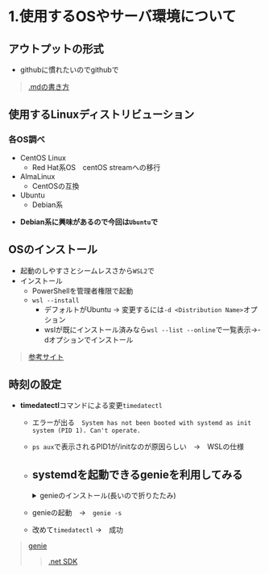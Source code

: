 # 1.使用するOSやサーバ環境について

## アウトプットの形式
- githubに慣れたいのでgithubで
> [.mdの書き方](https://docs.github.com/ja/get-started/writing-on-github/getting-started-with-writing-and-formatting-on-github/basic-writing-and-formatting-syntax "基本的な書き方とフォーマットの構文")
## 使用するLinuxディストリビューション
### 各OS調べ
* CentOS Linux
  * Red Hat系OS　centOS streamへの移行
* AlmaLinux
  * CentOSの互換
* Ubuntu
  * Debian系
- **Debian系に興味があるので今回は`Ubuntu`で**

## OSのインストール
- 起動のしやすさとシームレスさから`WSL2`で  
- インストール
  - PowerShellを管理者権限で起動
  - `wsl --install`
    - デフォルトがUbuntu → 変更するには`-d <Distribution Name>`オプション
    - wslが既にインストール済みなら`wsl --list --online`で一覧表示→-dオプションでインストール
> [参考サイト](https://docs.microsoft.com/ja-jp/windows/wsl/install "WSL を使用して Windows に Linux をインストールする")

## 時刻の設定
- **timedatectl**コマンドによる変更`timedatectl`
  - エラーが出る　`System has not been booted with systemd as init system (PID 1). Can't operate.`
  - `ps aux`で表示されるPID1が/initなのが原因らしい　→　WSLの仕様
  - systemdを起動できる**genie**を利用してみる  
    - 
    <details>
    <summary>genieのインストール(長いので折りたたみ)</summary>
 
    - genieのインストール
    - 前提のaptをインストールしようとするとエラー　→　`sudo apt update`
    - 以下前提のインストール
    - `$ sudo apt install daemonize`
    - `$ sudo apt-get install -y gpg`
    - `$ wget -O - https://packages.microsoft.com/keys/microsoft.asc | gpg --dearmor -o microsoft.asc.gpg`
    - `$ sudo mv microsoft.asc.gpg /etc/apt/trusted.gpg.d/`
    - `$ wget https://packages.microsoft.com/config/ubuntu/20.04/prod.list`
    - `$ sudo mv prod.list /etc/apt/sources.list.d/microsoft-prod.list`
    - `$ sudo chown root:root /etc/apt/trusted.gpg.d/microsoft.asc.gpg`
    - `$ sudo chown root:root /etc/apt/sources.list.d/microsoft-prod.list`
    - `$ sudo apt-get update; \ sudo apt-get install -y apt-transport-https && \ sudo apt-get update && \ sudo apt-get install -y dotnet-sdk-3.1`
    - HOME/sora フォルダに[genie](https://github.com/arkane-systems/genie/releases/tag/1.26)を入れる
    - `sudo dpkg -i systemd-genie.deb `
    </details>
    
  - genieの起動　→　`genie -s`
  - 改めて`timedatectl` →　成功
> [genie](https://github.com/arkane-systems/genie)
> > [.net SDK](https://docs.microsoft.com/ja-jp/dotnet/core/install/linux-ubuntu#2004- "Ubuntu に .NET SDK または .NET ランタイムをインストールする")
